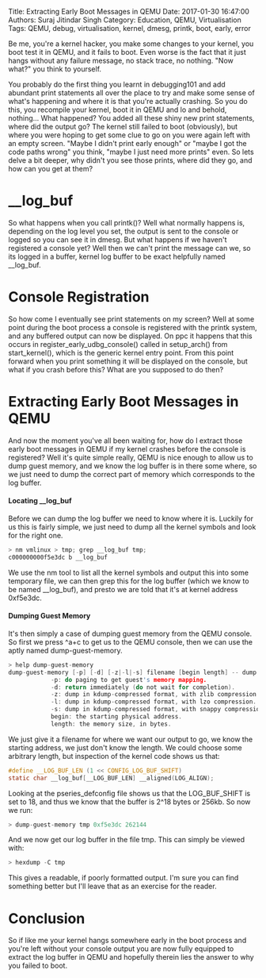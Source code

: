 Title: Extracting Early Boot Messages in QEMU
Date: 2017-01-30 16:47:00
Authors: Suraj Jitindar Singh
Category: Education, QEMU, Virtualisation
Tags: QEMU, debug, virtualisation, kernel, dmesg, printk, boot, early, error

Be me, you're a kernel hacker, you make some changes to your kernel, you boot
test it in QEMU, and it fails to boot. Even worse is the fact that it just hangs
without any failure message, no stack trace, no nothing. "Now what?" you think
to yourself.

You probably do the first thing you learnt in debugging101 and add abundant
print statements all over the place to try and make some sense of what's
happening and where it is that you're actually crashing. So you do this, you
recompile your kernel, boot it in QEMU and lo and behold, nothing... What
happened? You added all these shiny new print statements, where did the output
go? The kernel still failed to boot (obviously), but where you were hoping to
get some clue to go on you were again left with an empty screen. "Maybe I
didn't print early enough" or "maybe I got the code paths wrong" you think,
"maybe I just need more prints" even. So lets delve a bit deeper, why didn't
you see those prints, where did they go, and how can you get at them?

# __log_buf

So what happens when you call printk()? Well what normally happens is,
depending on the log level you set, the output is sent to the console or logged
so you can see it in dmesg. But what happens if we haven't registered a console
yet? Well then we can't print the message can we, so its logged in a buffer,
kernel log buffer to be exact helpfully named __log_buf.

# Console Registration

So how come I eventually see print statements on my screen? Well at some point
during the boot process a console is registered with the printk system, and any
buffered output can now be displayed. On ppc it happens that this occurs in
register_early_udbg_console() called in setup_arch() from start_kernel(),
which is the generic kernel entry point. From this point forward when you print
something it will be displayed on the console, but what if you crash before
this? What are you supposed to do then?

# Extracting Early Boot Messages in QEMU

And now the moment you've all been waiting for, how do I extract those early
boot messages in QEMU if my kernel crashes before the console is registered?
Well it's quite simple really, QEMU is nice enough to allow us to dump guest
memory, and we know the log buffer is in there some where, so we just need to
dump the correct part of memory which corresponds to the log buffer.

#### Locating __log_buf

Before we can dump the log buffer we need to know where it is. Luckily for us
this is fairly simple, we just need to dump all the kernel symbols and look for
the right one.


```c
> nm vmlinux > tmp; grep __log_buf tmp;
c000000000f5e3dc b __log_buf
```

We use the nm tool to list all the kernel symbols and output this into some
temporary file, we can then grep this for the log buffer (which we know to be
named __log_buf), and presto we are told that it's at kernel address 0xf5e3dc.

#### Dumping Guest Memory

It's then simply a case of dumping guest memory from the QEMU console. So first
we press ^a+c to get us to the QEMU console, then we can use the aptly named
dump-guest-memory.

```c
> help dump-guest-memory
dump-guest-memory [-p] [-d] [-z|-l|-s] filename [begin length] -- dump guest memory into file 'filename'.
			-p: do paging to get guest's memory mapping.
			-d: return immediately (do not wait for completion).
			-z: dump in kdump-compressed format, with zlib compression.
			-l: dump in kdump-compressed format, with lzo compression.
			-s: dump in kdump-compressed format, with snappy compression.
			begin: the starting physical address.
			length: the memory size, in bytes.
```

We just give it a filename for where we want our output to go, we know the
starting address, we just don't know the length. We could choose some arbitrary
length, but inspection of the kernel code shows us that:

```c
#define __LOG_BUF_LEN (1 << CONFIG_LOG_BUF_SHIFT)
static char __log_buf[__LOG_BUF_LEN] __aligned(LOG_ALIGN);
```

Looking at the pseries_defconfig file shows us that the LOG_BUF_SHIFT is set to
18, and thus we know that the buffer is 2^18 bytes or 256kb. So now we run:

```c
> dump-guest-memory tmp 0xf5e3dc 262144
```

And we now get our log buffer in the file tmp. This can simply be viewed with:

```c
> hexdump -C tmp
```

This gives a readable, if poorly formatted output. I'm sure you can find
something better but I'll leave that as an exercise for the reader.

# Conclusion

So if like me your kernel hangs somewhere early in the boot process and you're
left without your console output you are now fully equipped to extract the log
buffer in QEMU and hopefully therein lies the answer to why you failed to boot.
